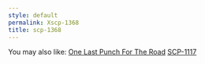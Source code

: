 ```yaml
---
style: default
permalink: Xscp-1368
title: scp-1368
---
```

You may also like:
[One Last Punch For The Road](http://scp-wiki.net/one-last-punch-for-the-road)
[SCP-1117](http://scp-wiki.net/scp-1117)